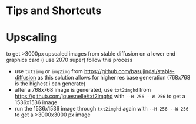 # Tips and Shortcuts


# Upscaling
to get >3000px upscaled images from stable diffusion on a lower end graphics card (i use 2070 super) follow this process
- use `txt2img` or `img2img` from https://github.com/basujindal/stable-diffusion as this solution allows for higher res base generation (768x768 is the highest i can generate)
- after a 768x768 image is generated, use `txt2imghd` from https://github.com/jquesnelle/txt2imghd with `--H 256 --W 256` to get a 1536x1536 image
- run the 1536x1536 image through `txt2imghd` again with `--H 256 --W 256` to get a >3000x3000 px image